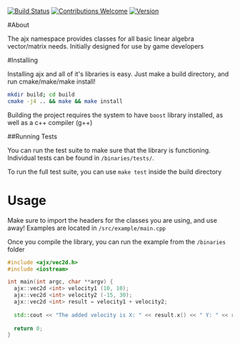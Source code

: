[![Build Status](https://travis-ci.org/andriko13/ajx-vector-math.svg?branch=master)](https://travis-ci.org/andriko13/ajx-vector-math)
[![Contributions Welcome](https://img.shields.io/badge/contributions-welcome-brightgreen.svg?style=flat)](https://github.com/andriko13/ajx-vector-math/issues)
[![Version](https://img.shields.io/badge/Version-1.0.1-blue.svg)](https://github.com/andriko13/ajx-vector-math)

#About

The ajx namespace provides classes for all basic linear algebra vector/matrix needs. Initially designed for use by game developers

#Installing

Installing ajx and all of it's libraries is easy. Just make a build directory, and run cmake/make/make install!

```bash
mkdir build; cd build
cmake -j4 .. && make && make install
```

Building the project requires the system to have `boost` library installed, as well as a c++ compiler (g++)

##Running Tests

You can run the test suite to make sure that the library is functioning. Individual tests can be found in `/binaries/tests/`.

To run the full test suite, you can use `make test` inside the build directory

# Usage

Make sure to import the headers for the classes you are using, and use away! Examples are located in `/src/example/main.cpp`

Once you compile the library, you can run the example from the `/binaries` folder

```c++
#include <ajx/vec2d.h>
#include <iostream>

int main(int argc, char **argv) {
  ajx::vec2d <int> velocity1 (10, 10);
  ajx::vec2d <int> velocity2 (-15, 30);
  ajx::vec2d <int> result = velocity1 + velocity2;
  
  std::cout << "The added velocity is X: " << result.x() << " Y: " << result.y() << std::endl;
  
  return 0;
}
```

